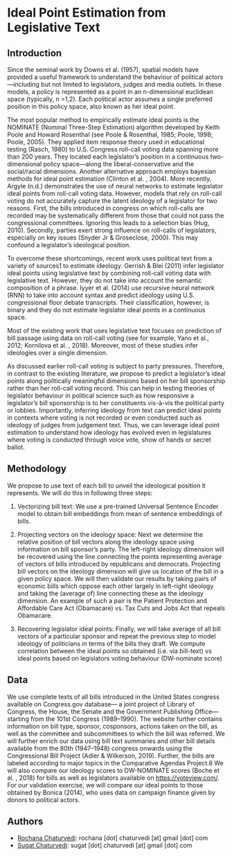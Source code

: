 # Ideal Point Estimation from Legislative Text

## Introduction
Since the seminal work by Downs et al. (1957), spatial models have provided a useful framework to understand the behaviour of political actors—including but not limited to legislators, judges and media outlets. In these models, a policy is represented as a point in an n-dimensional euclidean space (typically, n =1,2). Each political actor assumes a single preferred position in this policy space, also known as her ideal point.

The most popular method to empirically estimate ideal points is the NOMINATE (Nominal Three-Step Estimation) algorithm developed by Keith Poole and Howard Rosenthal (see Poole & Rosenthal, 1985; Poole, 1998; Poole, 2005). They applied item response theory used in educational testing (Rasch, 1980) to U.S. Congress roll-call voting data spanning more than 200 years. They located each legislator’s position in a continuous two-dimensional policy space—along the liberal-conservative and the social/racial dimensions. Another alternative approach employs bayesian methods for ideal point estimation (Clinton et al. , 2004). More recently, Argyle (n.d.) demonstrates the use of neural networks to estimate legislator ideal points from roll-call voting data. However, models that rely on roll-call voting do not accurately capture the latent ideology of a legislator for two reasons. First, the bills introduced in congress on which roll-calls are recorded may be systematically different from those that could not pass the congressional committees. Ignoring this leads to a selection bias (Hug, 2010). Secondly, parties exert strong influence on roll-calls of legislators, especially on key issues (Snyder Jr & Groseclose, 2000). This may confound a legislator’s ideological position.

To overcome these shortcomings, recent work uses political text from a variety of sources1 to estimate ideology. Gerrish & Blei (2011) infer legislator ideal points using legislative text by combining roll-call voting data with legislative text. However, they do not take into account the semantic composition of a phrase. Iyyer et al. (2014) use recursive neural network (RNN) to take into account syntax and predict ideology using U.S. congressional floor debate transcripts. Their classification, however, is binary and they do not estimate legislator ideal points in a continuous space.

Most of the existing work that uses legislative text focuses on prediction of bill passage using data on roll-call voting (see for example, Yano et al., 2012; Kornilova et al. , 2018). Moreover, most of these studies infer ideologies over a single dimension.

As discussed earlier roll-call voting is subject to party pressures. Therefore, in contrast to the existing literature, we propose to predict a legislator’s ideal points along politically meaningful dimensions based on her bill sponsorship rather than her roll-call voting record. This can help in testing theories of legislator behaviour in political science such as how responsive a legislator’s bill sponsorship is to her constituents vis-à-vis the political party or lobbies. Importantly, inferring ideology from text can predict ideal points in contexts where voting is not recorded or even conducted such as ideology of judges from judgement text. Thus, we can leverage ideal point estimation to understand how ideology has evolved even in legislatures where voting is conducted through voice vote, show of hands or secret ballot.

## Methodology
We propose to use text of each bill to unveil the ideological position it represents.
We will do this in following three steps:
1. Vectorizing bill text: We use a pre-trained Universal Sentence Encoder model to obtain bill embeddings from mean of sentence embeddings of bills.

2. Projecting vectors on the ideology space: Next we determine the relative position of bill vectors along the ideology space using information on bill sponsor’s party. The left-right ideology dimension will be recovered using the line connecting the points representing average of vectors of bills introduced by republicans and democrats. Projecting bill vectors on the ideology dimension will give us location of the bill in a given policy space. We will then validate our results by taking pairs of economic bills which oppose each other largely in left-right ideology and taking the (average of) line connecting these as the ideology dimension. An example of such a pair is the Patient Protection and Affordable Care Act (Obamacare) vs. Tax Cuts and Jobs Act that repeals Obamacare.

3. Recovering legislator ideal points: Finally, we will take average of all bill vectors of a particular sponsor and repeat the previous step to model ideology of politicians in terms of the bills they draft. We compute correlation between the ideal points so obtained (i.e. via bill-text) vs ideal points based on legislators voting behaviour (DW-nominate score)

## Data
We use complete texts of all bills introduced in the United States congress available on Congress.gov database— a joint project of Library of Congress, the House, the Senate and the Government Publishing Office—starting from the 101st Congress (1989–1990). The website further contains information on bill type, sponsor, cosponsors, actions taken on the bill, as well as the committee and subcommittees to which the bill was referred. We will further enrich our data using bill text summaries and other bill details available from the 80th (1947–1948) congress onwards using the Congressional Bill Project (Adler & Wilkerson, 2019). Further, the bills are labeled according to major topics in the Comparative Agendas Project.8 We will also compare our ideology scores to DW-NOMINATE scores (Boche et al. , 2018) for bills as well as legislators available on https://voteview.com/. For our validation exercise, we will compare our ideal points to those obtained by Bonica (2014), who uses data on campaign finance given by donors to political actors.


## Authors
* [Rochana Chaturvedi](https://twitter.com/rochanac?lang=en): rochana [dot] chaturvedi [at] gmail [dot] com
* [Sugat Chaturvedi](https://sites.google.com/view/sugatchaturvedi/home): sugat [dot] chaturvedi [at] gmail [dot] com
